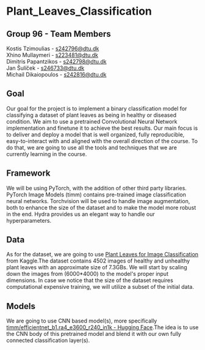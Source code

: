 # Plant_Leaves_Classification

## Group 96 - Team Members

Kostis Tzimoulias - s242796@dtu.dk  
Xhino Mullaymeri - s223481@dtu.dk  
Dimitris Papantzikos - s242798@dtu.dk  
Jan Šulíček - s246733@dtu.dk  
Michail Dikaiopoulos - s242816@dtu.dk  

## Goal

Our goal for the project is to implement a binary classification model for classifying a dataset of plant leaves as being in healthy or diseased condition. We aim to use a pretrained Convolutional Neural Network implementation and finetune it to achieve the best results. Our main focus is to deliver and deploy a model that is well organized, fully reproducible, easy-to-interact with and aligned with the overall direction of the course. To do that, we are going to use all the tools and techniques that we are currently learning in the course.

## Framework

We will be using PyTorch, with the addition of other third party libraries. PyTorch Image Models (timm) contains pre-trained image classification neural networks. Torchvision will be used to handle image augmentation, both to enhance the size of the dataset and to make the model more robust in the end. Hydra provides us an elegant way to handle our hyperparameters.

## Data

As for the dataset, we are going to use [Plant Leaves for Image Classification](https://www.kaggle.com/datasets/csafrit2/plant-leaves-for-image-classification) from Kaggle.The dataset contains 4502 images of healthy and unhealthy plant leaves with an approximate size of 7.3GBs. We will start by scaling down the images from (6000*4000) to the model's proper input dimensions. In case we notice that the size of the dataset requires computational expensive training, we will utilize a subset of the initial data.

## Models

We are going to use CNN based model(s), more specifically [timm/efficientnet_b1.ra4_e3600_r240_in1k - Hugging Face](https://huggingface.co/timm/efficientnet_b1.ra4_e3600_r240_in1k).The idea is to use the CNN body of this pretrained model and blend it with our own fully connected classification layer(s).
